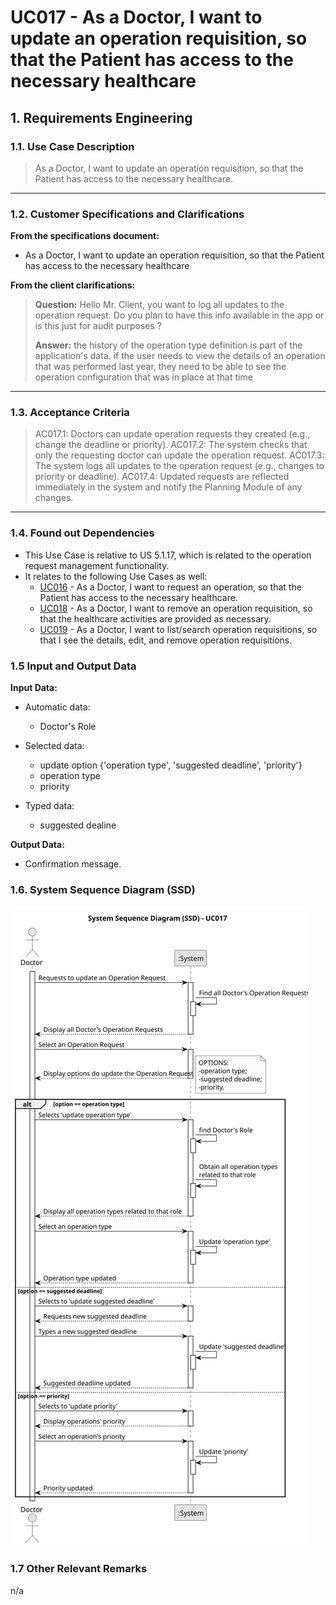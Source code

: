 # UC017 - As a Doctor, I want to update an operation requisition, so that the Patient has access to the necessary healthcare

## 1. Requirements Engineering

### 1.1. Use Case Description

> As a Doctor, I want to update an operation requisition, so that the Patient has access to the necessary healthcare.

---

### 1.2. Customer Specifications and Clarifications

**From the specifications document:**

- As a Doctor, I want to update an operation requisition, so that the Patient has access to the necessary healthcare

**From the client clarifications:**

> **Question:** Hello Mr. Client, you want to log all updates to the operation request. Do you plan to have this info available in the app or is this just for audit purposes ?
> 
> **Answer:** the history of the operation type definition is part of the application's data. if the user needs to view the details of an operation that was performed last year, they need to be able to see the operation configuration that was in place at that time

---

### 1.3. Acceptance Criteria

> AC017.1: Doctors can update operation requests they created (e.g., change the deadline or priority).
> AC017.2: The system checks that only the requesting doctor can update the operation request.
> AC017.3: The system logs all updates to the operation request (e.g., changes to priority or deadline).
> AC017.4: Updated requests are reflected immediately in the system and notify the Planning Module of any changes.

---

### 1.4. Found out Dependencies

* This Use Case is relative to US 5.1.17, which is related to the operation request management functionality.
* It relates to the following Use Cases as well:
  - [UC016](../../UC016/README.md) - As a Doctor, I want to request an operation, so that the Patient has access to the necessary healthcare.
  - [UC018](../../UC018/READEME.md) - As a Doctor, I want to remove an operation requisition, so that the healthcare activities are provided as necessary.
  - [UC019](../../UC019/README.md) -  As a Doctor, I want to list/search operation requisitions, so that I see the details, edit, and remove operation requisitions.


### 1.5 Input and Output Data

**Input Data:**

- Automatic data:
	- Doctor's Role

- Selected data:
  - update option {'operation type', 'suggested deadline', 'priority'}
  - operation type
  - priority

- Typed data:
  - suggested dealine

**Output Data:**
- Confirmation message.

### 1.6. System Sequence Diagram (SSD)

![System Sequence Diagram](svg/uc017-system-sequence-diagram.svg)

### 1.7 Other Relevant Remarks
n/a